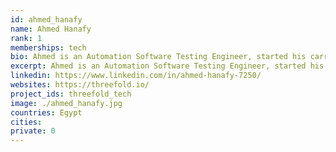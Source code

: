 ```yaml
---
id: ahmed_hanafy
name: Ahmed Hanafy
rank: 1
memberships: tech
bio: Ahmed is an Automation Software Testing Engineer, started his carreer at Codescalers, and now has about a year experience in Cloudcomputing software. Engineer fell in love with Threefold I believe that Threefold is changing the world by building the new neutral internet, it's a great experience to be part of this. 
excerpt: Ahmed is an Automation Software Testing Engineer, started his carreer at Codescalers.
linkedin: https://www.linkedin.com/in/ahmed-hanafy-7250/
websites: https://threefold.io/
project_ids: threefold_tech
image: ./ahmed_hanafy.jpg
countries: Egypt
cities:
private: 0
---
```

